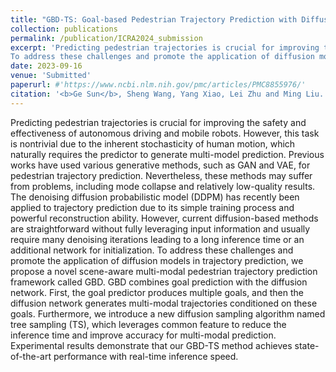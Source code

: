 ```yaml
---
title: "GBD-TS: Goal-based Pedestrian Trajectory Prediction with Diffusion using Tree Sampling Algorithm"
collection: publications
permalink: /publication/ICRA2024_submission
excerpt: 'Predicting pedestrian trajectories is crucial for improving the safety and effectiveness of autonomous driving and mobile robots. However, this task is nontrivial due to the inherent stochasticity of human motion, which naturally requires the predictor to generate multi-model prediction. Previous works have used various generative methods, such as GAN and VAE, for pedestrian trajectory prediction. Nevertheless, these methods may suffer from problems, including mode collapse and relatively low-quality results. The denoising diffusion probabilistic model (DDPM) has recently been applied to trajectory prediction due to its simple training process and powerful reconstruction ability. However, current diffusion-based methods are straightforward without fully leveraging input information and usually require many denoising iterations leading to a long inference time or an additional network for initialization.
To address these challenges and promote the application of diffusion models in trajectory prediction, we propose a novel scene-aware multi-modal pedestrian trajectory prediction framework called GBD. GBD combines goal prediction with the diffusion network. First, the goal predictor produces multiple goals, and then the diffusion network generates multi-modal trajectories conditioned on these goals. Furthermore, we introduce a new diffusion sampling algorithm named tree sampling (TS), which leverages common feature to reduce the inference time and improve accuracy for multi-modal prediction. Experimental results demonstrate that our GBD-TS method achieves state-of-the-art performance with real-time inference speed.'
date: 2023-09-16
venue: 'Submitted'
paperurl: #'https://www.ncbi.nlm.nih.gov/pmc/articles/PMC8855976/'
citation: '<b>Ge Sun</b>, Sheng Wang, Yang Xiao, Lei Zhu and Ming Liu.'
---
```

Predicting pedestrian trajectories is crucial for improving the safety and effectiveness of autonomous driving and mobile robots. However, this task is nontrivial due to the inherent stochasticity of human motion, which naturally requires the predictor to generate multi-model prediction. Previous works have used various generative methods, such as GAN and VAE, for pedestrian trajectory prediction. Nevertheless, these methods may suffer from problems, including mode collapse and relatively low-quality results. The denoising diffusion probabilistic model (DDPM) has recently been applied to trajectory prediction due to its simple training process and powerful reconstruction ability. However, current diffusion-based methods are straightforward without fully leveraging input information and usually require many denoising iterations leading to a long inference time or an additional network for initialization.
To address these challenges and promote the application of diffusion models in trajectory prediction, we propose a novel scene-aware multi-modal pedestrian trajectory prediction framework called GBD. GBD combines goal prediction with the diffusion network. First, the goal predictor produces multiple goals, and then the diffusion network generates multi-modal trajectories conditioned on these goals. Furthermore, we introduce a new diffusion sampling algorithm named tree sampling (TS), which leverages common feature to reduce the inference time and improve accuracy for multi-modal prediction. Experimental results demonstrate that our GBD-TS method achieves state-of-the-art performance with real-time inference speed.

<!-- [Download paper here](https://www.ncbi.nlm.nih.gov/pmc/articles/PMC8855976/pdf/nihms-1777037.pdf) -->

<!-- Recommended citation: Your Name, You. (2009). "Paper Title Number 1." <i>Journal 1</i>. 1(1). -->
